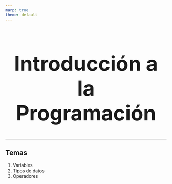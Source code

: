 ```yaml
---
marp: true
theme: default
---
```


<h1 style='text-align: center; font-size: 4rem;'>Introducción a la Programación</h1>

---

## Temas

1. Variables
2. Tipos de datos
3. Operadores
